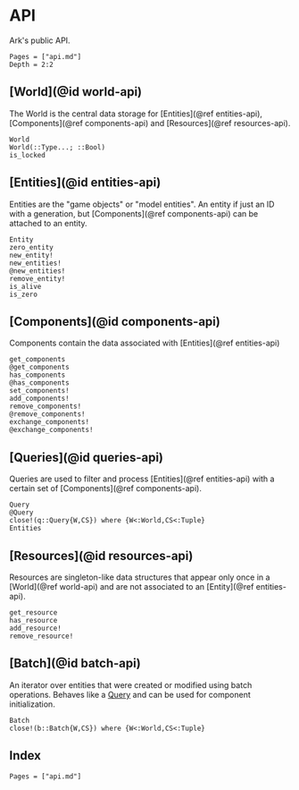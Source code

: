 # API

Ark's public API.

```@contents
Pages = ["api.md"]
Depth = 2:2
```

## [World](@id world-api)

The World is the central data storage for [Entities](@ref entities-api), [Components](@ref components-api)
and [Resources](@ref resources-api).

```@docs
World
World(::Type...; ::Bool)
is_locked
```

## [Entities](@id entities-api)

Entities are the "game objects" or "model entities".
An entity if just an ID with a generation, but [Components](@ref components-api)
can be attached to an entity.

```@docs
Entity
zero_entity
new_entity!
new_entities!
@new_entities!
remove_entity!
is_alive
is_zero
```

## [Components](@id components-api)

Components contain the data associated with [Entities](@ref entities-api)

```@docs
get_components
@get_components
has_components
@has_components
set_components!
add_components!
remove_components!
@remove_components!
exchange_components!
@exchange_components!
```

## [Queries](@id queries-api)

Queries are used to filter and process [Entities](@ref entities-api) with a
certain set of [Components](@ref components-api).

```@docs
Query
@Query
close!(q::Query{W,CS}) where {W<:World,CS<:Tuple}
Entities
```

## [Resources](@id resources-api)

Resources are singleton-like data structures that appear only once in a [World](@ref world-api)
and are not associated to an [Entity](@ref entities-api).

```@docs
get_resource
has_resource
add_resource!
remove_resource!
```

## [Batch](@id batch-api)

An iterator over entities that were created or modified using batch operations.
Behaves like a [Query](@ref) and can be used for component initialization.

```@docs
Batch
close!(b::Batch{W,CS}) where {W<:World,CS<:Tuple}
```

## Index

```@index
Pages = ["api.md"]
```
